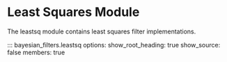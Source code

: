 # Least Squares Module

The leastsq module contains least squares filter implementations.

::: bayesian_filters.leastsq
    options:
      show_root_heading: true
      show_source: false
      members: true
